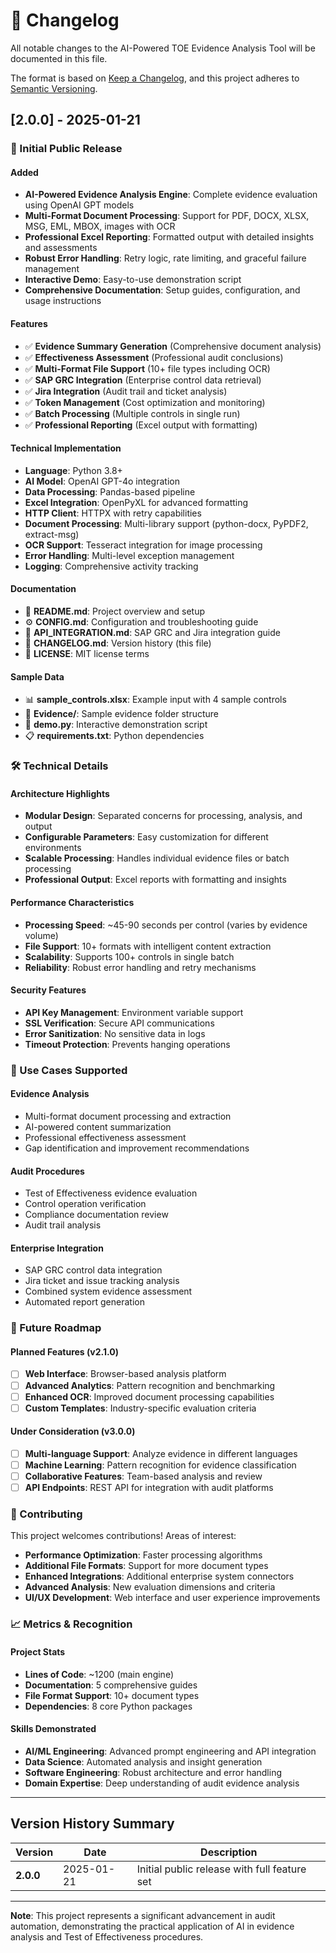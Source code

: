 # 📝 Changelog

All notable changes to the AI-Powered TOE Evidence Analysis Tool will be documented in this file.

The format is based on [Keep a Changelog](https://keepachangelog.com/en/1.0.0/),
and this project adheres to [Semantic Versioning](https://semver.org/spec/v2.0.0.html).

## [2.0.0] - 2025-01-21

### 🎉 Initial Public Release

#### Added
- **AI-Powered Evidence Analysis Engine**: Complete evidence evaluation using OpenAI GPT models
- **Multi-Format Document Processing**: Support for PDF, DOCX, XLSX, MSG, EML, MBOX, images with OCR
- **Professional Excel Reporting**: Formatted output with detailed insights and assessments
- **Robust Error Handling**: Retry logic, rate limiting, and graceful failure management
- **Interactive Demo**: Easy-to-use demonstration script
- **Comprehensive Documentation**: Setup guides, configuration, and usage instructions

#### Features
- ✅ **Evidence Summary Generation** (Comprehensive document analysis)
- ✅ **Effectiveness Assessment** (Professional audit conclusions)
- ✅ **Multi-Format File Support** (10+ file types including OCR)
- ✅ **SAP GRC Integration** (Enterprise control data retrieval)
- ✅ **Jira Integration** (Audit trail and ticket analysis)
- ✅ **Token Management** (Cost optimization and monitoring)
- ✅ **Batch Processing** (Multiple controls in single run)
- ✅ **Professional Reporting** (Excel output with formatting)

#### Technical Implementation
- **Language**: Python 3.8+
- **AI Model**: OpenAI GPT-4o integration
- **Data Processing**: Pandas-based pipeline
- **Excel Integration**: OpenPyXL for advanced formatting
- **HTTP Client**: HTTPX with retry capabilities
- **Document Processing**: Multi-library support (python-docx, PyPDF2, extract-msg)
- **OCR Support**: Tesseract integration for image processing
- **Error Handling**: Multi-level exception management
- **Logging**: Comprehensive activity tracking

#### Documentation
- 📖 **README.md**: Project overview and setup
- ⚙️ **CONFIG.md**: Configuration and troubleshooting guide
- 📁 **API_INTEGRATION.md**: SAP GRC and Jira integration guide
- 📝 **CHANGELOG.md**: Version history (this file)
- 📜 **LICENSE**: MIT license terms

#### Sample Data
- 📊 **sample_controls.xlsx**: Example input with 4 sample controls
- 📂 **Evidence/**: Sample evidence folder structure
- 🚀 **demo.py**: Interactive demonstration script
- 📋 **requirements.txt**: Python dependencies

### 🛠️ Technical Details

#### Architecture Highlights
- **Modular Design**: Separated concerns for processing, analysis, and output
- **Configurable Parameters**: Easy customization for different environments
- **Scalable Processing**: Handles individual evidence files or batch processing
- **Professional Output**: Excel reports with formatting and insights

#### Performance Characteristics
- **Processing Speed**: ~45-90 seconds per control (varies by evidence volume)
- **File Support**: 10+ formats with intelligent content extraction
- **Scalability**: Supports 100+ controls in single batch
- **Reliability**: Robust error handling and retry mechanisms

#### Security Features
- **API Key Management**: Environment variable support
- **SSL Verification**: Secure API communications
- **Error Sanitization**: No sensitive data in logs
- **Timeout Protection**: Prevents hanging operations

### 🎯 Use Cases Supported

#### Evidence Analysis
- Multi-format document processing and extraction
- AI-powered content summarization
- Professional effectiveness assessment
- Gap identification and improvement recommendations

#### Audit Procedures
- Test of Effectiveness evidence evaluation
- Control operation verification
- Compliance documentation review
- Audit trail analysis

#### Enterprise Integration
- SAP GRC control data integration
- Jira ticket and issue tracking analysis
- Combined system evidence assessment
- Automated report generation

### 🔮 Future Roadmap

#### Planned Features (v2.1.0)
- [ ] **Web Interface**: Browser-based analysis platform
- [ ] **Advanced Analytics**: Pattern recognition and benchmarking
- [ ] **Enhanced OCR**: Improved document processing capabilities
- [ ] **Custom Templates**: Industry-specific evaluation criteria

#### Under Consideration (v3.0.0)
- [ ] **Multi-language Support**: Analyze evidence in different languages
- [ ] **Machine Learning**: Pattern recognition for evidence classification
- [ ] **Collaborative Features**: Team-based analysis and review
- [ ] **API Endpoints**: REST API for integration with audit platforms

### 🤝 Contributing

This project welcomes contributions! Areas of interest:
- **Performance Optimization**: Faster processing algorithms
- **Additional File Formats**: Support for more document types
- **Enhanced Integrations**: Additional enterprise system connectors
- **Advanced Analysis**: New evaluation dimensions and criteria
- **UI/UX Development**: Web interface and user experience improvements

### 📈 Metrics & Recognition

#### Project Stats
- **Lines of Code**: ~1200 (main engine)
- **Documentation**: 5 comprehensive guides
- **File Format Support**: 10+ document types
- **Dependencies**: 8 core Python packages

#### Skills Demonstrated
- **AI/ML Engineering**: Advanced prompt engineering and API integration
- **Data Science**: Automated analysis and insight generation
- **Software Engineering**: Robust architecture and error handling
- **Domain Expertise**: Deep understanding of audit evidence analysis

---

## Version History Summary

| Version | Date | Description |
|---------|------|-------------|
| **2.0.0** | 2025-01-21 | Initial public release with full feature set |

---

**Note**: This project represents a significant advancement in audit automation, demonstrating the practical application of AI in evidence analysis and Test of Effectiveness procedures.
